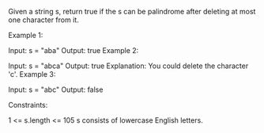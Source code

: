 Given a string s, return true if the s can be palindrome after deleting at most one character from it.

 

Example 1:

Input: s = "aba"
Output: true
Example 2:

Input: s = "abca"
Output: true
Explanation: You could delete the character 'c'.
Example 3:

Input: s = "abc"
Output: false
 

Constraints:

1 <= s.length <= 105
s consists of lowercase English letters.

